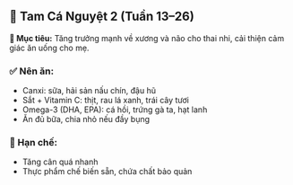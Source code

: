 ## 📅 Tam Cá Nguyệt 2 (Tuần 13–26)

**🎯 Mục tiêu:** Tăng trưởng mạnh về xương và não cho thai nhi, cải thiện cảm giác ăn uống cho mẹ.

### ✅ Nên ăn:
- Canxi: sữa, hải sản nấu chín, đậu hũ
- Sắt + Vitamin C: thịt, rau lá xanh, trái cây tươi
- Omega-3 (DHA, EPA): cá hồi, trứng gà ta, hạt lanh
- Ăn đủ bữa, chia nhỏ nếu đầy bụng

### 🚫 Hạn chế:
- Tăng cân quá nhanh
- Thực phẩm chế biến sẵn, chứa chất bảo quản
